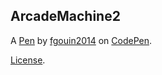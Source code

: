ArcadeMachine2
--------------


A [Pen](https://codepen.io/fgouin2014/pen/XWLXyqP) by [fgouin2014](https://codepen.io/fgouin2014) on [CodePen](https://codepen.io).

[License](https://codepen.io/license/pen/XWLXyqP).